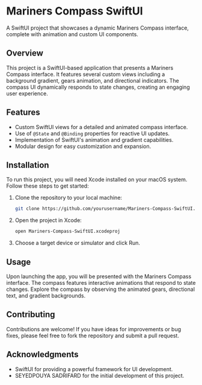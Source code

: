 # Mariners Compass SwiftUI

A SwiftUI project that showcases a dynamic Mariners Compass interface, complete with animation and custom UI components.

## Overview

This project is a SwiftUI-based application that presents a Mariners Compass interface. It features several custom views including a background gradient, gears animation, and directional indicators. The compass UI dynamically responds to state changes, creating an engaging user experience.

## Features

- Custom SwiftUI views for a detailed and animated compass interface.
- Use of `@State` and `@Binding` properties for reactive UI updates.
- Implementation of SwiftUI's animation and gradient capabilities.
- Modular design for easy customization and expansion.

## Installation

To run this project, you will need Xcode installed on your macOS system. Follow these steps to get started:

1. Clone the repository to your local machine:
    ```bash
    git clone https://github.com/yourusername/Mariners-Compass-SwiftUI.git
    ```

2. Open the project in Xcode:
    ```bash
    open Mariners-Compass-SwiftUI.xcodeproj
    ```

3. Choose a target device or simulator and click Run.

## Usage

Upon launching the app, you will be presented with the Mariners Compass interface. The compass features interactive animations that respond to state changes. Explore the compass by observing the animated gears, directional text, and gradient backgrounds.

## Contributing

Contributions are welcome! If you have ideas for improvements or bug fixes, please feel free to fork the repository and submit a pull request.


## Acknowledgments

- SwiftUI for providing a powerful framework for UI development.
- SEYEDPOUYA SADRIFARD for the initial development of this project.

